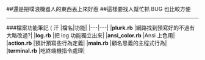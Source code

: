 ##還是把噗浪機器人的東西丟上來好惹
##這樣要找人幫忙抓 BUG 也比較方便
***

###檔案功能筆記 ( 汗
|檔名|功能|
|---|---|
|**plurk.rb**                          |網路找到預寫好的不過有大略改過?|
|**log.rb**                              |把 log 功能獨立出來|
|**ansi_color.rb**                  |Ansi 上色用|
|**action.rb**                         |預計預寫些行為定義|
|**main.rb**                           |顧名思義的主程式行為|
|**terminal.rb**                     |吃終端機指令處理|